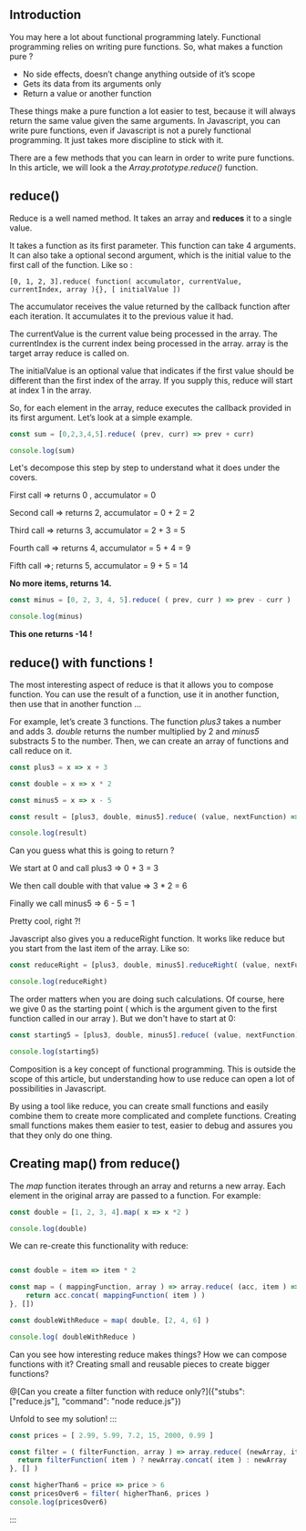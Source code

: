 ## Introduction

You may here a lot about functional programming lately. Functional programming relies on writing pure functions. So, what makes a function pure ?

 - No side effects, doesn’t change anything outside of it’s scope
 - Gets its data from its arguments only
 - Return a value or another function

These things make a pure function a lot easier to test, because it will always return the same value given the same arguments. In Javascript, you can write pure functions, even if Javascript is not a purely functional programming. It just takes more discipline to stick with it.

There are a few methods that you can learn in order to write pure functions. In this article, we will look a the *Array.prototype.reduce()* function.

## reduce()

Reduce is a well named method. It takes an array and **reduces** it to a single value.

It takes a function as its first parameter. This function can take 4 arguments. It can also take a optional second argument, which is the initial value to the first call of the function. Like so :

`[0, 1, 2, 3].reduce( function( accumulator, currentValue, currentIndex, array ){}, [ initialValue ])`

The accumulator receives the value returned by the callback function after each iteration. It accumulates it to the previous value it had.

The currentValue is the current value being processed in the array.
The currentIndex is the current index being processed in the array.
array is the target array reduce is called on.

The initialValue is an optional value that indicates if the first value should be different than the first index of the array. If you supply this, reduce will start at index 1 in the array.

So, for each element in the array, reduce executes the callback provided in its first argument.
Let’s look at a simple example.
```javascript runnable
const sum = [0,2,3,4,5].reduce( (prev, curr) => prev + curr) 

console.log(sum)
```

Let's decompose this step by step to understand what it does under the covers.

First call => returns 0 , accumulator = 0

Second call => returns 2, accumulator = 0 + 2 = 2

Third call => returns 3, accumulator = 2 + 3 = 5

Fourth call => returns 4, accumulator = 5 + 4 = 9

Fifth call =>; returns 5, accumulator = 9 + 5 = 14

**No more items, returns 14.**

```javascript runnable
const minus = [0, 2, 3, 4, 5].reduce( ( prev, curr ) => prev - curr ) 

console.log(minus)
```

**This one returns -14 !**
## reduce() with functions !

The most interesting aspect of reduce is that it allows you to compose function. You can use the result of a function, use it in another function, then use that in another function …

For example, let’s create 3 functions. The function *plus3* takes a number and adds 3. *double* returns the number multiplied by 2 and *minus5* substracts 5 to the number. Then, we can create an array of functions and call reduce on it.

```javascript runnable
const plus3 = x => x + 3

const double = x => x * 2

const minus5 = x => x - 5

const result = [plus3, double, minus5].reduce( (value, nextFunction) => nextFunction(value), 0 )

console.log(result)
```

Can you guess what this is going to return ?

We start at 0 and call plus3 => 0 + 3 = 3

We then call double with that value => 3 * 2 = 6

Finally we call minus5 => 6 - 5 = 1

Pretty cool, right ?!

Javascript also gives you a reduceRight function. It works like reduce but you start from the last item of the array. Like so:
```javascript runnable
const reduceRight = [plus3, double, minus5].reduceRight( (value, nextFunction) => nextFunction(value), 0)

console.log(reduceRight)
```


The order matters when you are doing such calculations. Of course, here we give 0 as the starting point ( which is the argument given to the first function called in our array ). But we don't have to start at 0:

```javascript runnable
const starting5 = [plus3, double, minus5].reduce( (value, nextFunction) => nextFunction(value), 5)

console.log(starting5)
```

Composition is a key concept of functional programming. This is outside the scope of this article, but understanding how to use reduce can open a lot of possibilities in Javascript.

By using a tool like reduce, you can create small functions and easily combine them to create more complicated and complete functions. Creating small functions makes them easier to test, easier to debug and assures you that they only do one thing.

## Creating map() from reduce()

The *map* function iterates through an array and returns a new array. Each element in the original array are passed to a function. For example:

```javascript runnable
const double = [1, 2, 3, 4].map( x => x *2 )

console.log(double)
```

We can re-create this functionality with reduce:

```javascript runnable

const double = item => item * 2

const map = ( mappingFunction, array ) => array.reduce( (acc, item ) => {
    return acc.concat( mappingFunction( item ) )
}, [])

const doubleWithReduce = map( double, [2, 4, 6] )

console.log( doubleWithReduce )

```

Can you see how interesting reduce makes things? How we can compose functions with it? Creating small and reusable pieces to create bigger functions?

@[Can you create a filter function with reduce only?]({"stubs": ["reduce.js"], "command": "node reduce.js"})

Unfold to see my solution!
:::
```javascript runnable
const prices = [ 2.99, 5.99, 7.2, 15, 2000, 0.99 ]

const filter = ( filterFunction, array ) => array.reduce( (newArray, item) => {
  return filterFunction( item ) ? newArray.concat( item ) : newArray
}, [] )

const higherThan6 = price => price > 6 
const pricesOver6 = filter( higherThan6, prices )
console.log(pricesOver6)
```
:::
